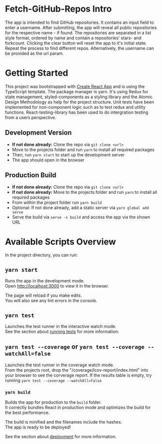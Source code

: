 # Fetch-GitHub-Repos Intro
The app is intended to find GitHub repositories. It contains an input field to enter a username. 
After submitting, the app will reveal all public repositories for the respective name - if found. The repositories are separated in a list style format, ordered by name and contain a repositories' stars- and forkcount. Clicking the clear button will reset the app to it's initial state. Repeat the process to find different repos. Alternatively, the username can be provided as the url param.

# Getting Started
This project was bootstrapped with [Create React App](https://github.com/facebook/create-react-app) and is using the TypeScript template. The package manager is yarn. It's using Redux for state management, styled-components as a styling library and the Atomic Design Methodology as help for the project structure.
Unit tests have been implemented for non-component logic such as to test redux and utility functions. React-testing-library has been used to do intergration testing from a users perspective.

## Development Version
- **If not done already:** Clone the repo via `git clone <url>`
- Move to the projects folder and run `yarn` to install all required packages
- Then, run `yarn start` to start up the development server
- The app should open in the browser

## Production Build
- **If not done already:** Clone the repo via `git clone <url>`
- **If not done already:** Move to the projects folder and run `yarn` to install all required packages
- From within the project folder run `yarn build`
- Optional: If not done already, add a static server via `yarn global add serve`
- Serve the build via `serve -s build` and access the app via the shown URL



# Available Scripts Overview

In the project directory, you can run:

## `yarn start`

Runs the app in the development mode.\
Open [http://localhost:3000](http://localhost:3000) to view it in the browser.

The page will reload if you make edits.\
You will also see any lint errors in the console.

## `yarn test`

Launches the test runner in the interactive watch mode.\
See the section about [running tests](https://facebook.github.io/create-react-app/docs/running-tests) for more information.

## `yarn test --coverage` or `yarn test --coverage --watchAll=false`

Launches the test runner in the coverage watch mode.\
From the projects root, drop the "/coverage/lcov-report/index.html" into your browser to see the corverage report.
If the results table is empty, try running `yarn test --coverage --watchAll=false`

### `yarn build`

Builds the app for production to the `build` folder.\
It correctly bundles React in production mode and optimizes the build for the best performance.

The build is minified and the filenames include the hashes.\
The app is ready to be deployed!

See the section about [deployment](https://facebook.github.io/create-react-app/docs/deployment) for more information.
